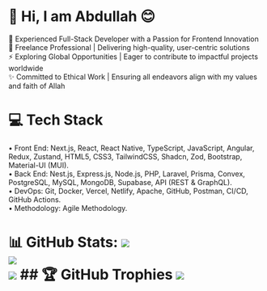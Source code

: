 # 💫 Hi, I am Abdullah 😊
🌟 Experienced Full-Stack Developer with a Passion for Frontend Innovation  
🔭 Freelance Professional | Delivering high-quality, user-centric solutions  
⚡ Exploring Global Opportunities | Eager to contribute to impactful projects worldwide  
✨ Committed to Ethical Work | Ensuring all endeavors align with my values and faith of Allah  

# 💻 Tech Stack
• Front End: Next.js, React, React Native, TypeScript, JavaScript, Angular, Redux, Zustand, HTML5, CSS3, TailwindCSS, Shadcn, Zod, Bootstrap, Material-UI (MUI).  
• Back End: Nest.js, Express.js, Node.js, PHP, Laravel, Prisma, Convex, PostgreSQL, MySQL, MongoDB, Supabase, API (REST & GraphQL).  
• DevOps: Git, Docker, Vercel, Netlify, Apache, GitHub, Postman, CI/CD, GitHub Actions.  
• Methodology: Agile Methodology.  

# 📊 GitHub Stats: ![](https://github-readme-stats.vercel.app/api?username=Abdullah-Radwan1&theme=ocean_dark&hide_border=false&include_all_commits=false&count_private=true)<br/> ![](https://nirzak-streak-stats.vercel.app/?user=Abdullah-Radwan1&theme=ocean_dark&hide_border=false)<br/> ![](https://github-readme-stats.vercel.app/api/top-langs/?username=Abdullah-Radwan1&theme=ocean_dark&hide_border=false&include_all_commits=false&count_private=true&layout=compact) ## 🏆 GitHub Trophies ![](https://github-profile-trophy.vercel.app/?username=Abdullah-Radwan1&theme=tokyonight&no-frame=false&no-bg=true&margin-w=4)



